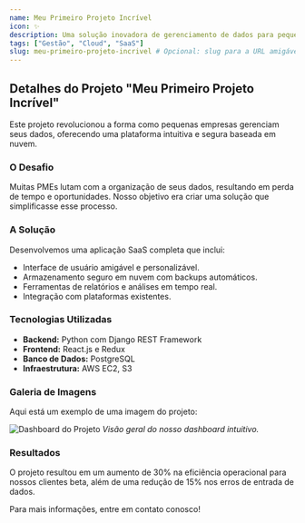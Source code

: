 ```yaml
---
name: Meu Primeiro Projeto Incrível
icon: ✨
description: Uma solução inovadora de gerenciamento de dados para pequenas empresas.
tags: ["Gestão", "Cloud", "SaaS"]
slug: meu-primeiro-projeto-incrivel # Opcional: slug para a URL amigável
---
```


## Detalhes do Projeto "Meu Primeiro Projeto Incrível"

Este projeto revolucionou a forma como pequenas empresas gerenciam seus dados, oferecendo uma plataforma intuitiva e segura baseada em nuvem.

### O Desafio
Muitas PMEs lutam com a organização de seus dados, resultando em perda de tempo e oportunidades. Nosso objetivo era criar uma solução que simplificasse esse processo.

### A Solução
Desenvolvemos uma aplicação SaaS completa que inclui:
* Interface de usuário amigável e personalizável.
* Armazenamento seguro em nuvem com backups automáticos.
* Ferramentas de relatórios e análises em tempo real.
* Integração com plataformas existentes.

### Tecnologias Utilizadas
-   **Backend:** Python com Django REST Framework
-   **Frontend:** React.js e Redux
-   **Banco de Dados:** PostgreSQL
-   **Infraestrutura:** AWS EC2, S3

### Galeria de Imagens
Aqui está um exemplo de uma imagem do projeto:

![Dashboard do Projeto](https://via.placeholder.com/800x450/1565AD/FFFFFF?text=Dashboard+do+Projeto)
_Visão geral do nosso dashboard intuitivo._

### Resultados
O projeto resultou em um aumento de 30% na eficiência operacional para nossos clientes beta, além de uma redução de 15% nos erros de entrada de dados.

Para mais informações, entre em contato conosco!
